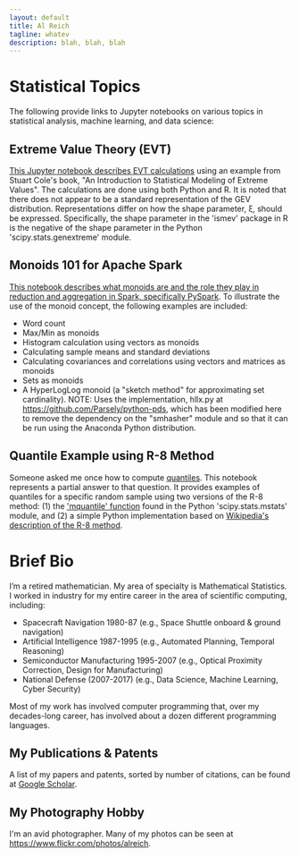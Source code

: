 ```yaml
---
layout: default
title: Al Reich
tagline: whatev
description: blah, blah, blah
---
```


# Statistical Topics

The following provide links to Jupyter notebooks on various topics in statistical analysis, machine learning, and data science:

## Extreme Value Theory (EVT)

[This Jupyter notebook describes EVT calculations](https://github.com/alreich/ipython-notebooks/blob/master/EVT_Example.ipynb) using an example from Stuart Cole's book, "An Introduction to Statistical Modeling of Extreme Values". The calculations are done using both Python and R. It is noted that there does not appear to be a standard representation of the GEV distribution. Representations differ on how the shape parameter, ξ, should be expressed. Specifically, the shape parameter in the 'ismev' package in R is the negative of the shape parameter in the Python 'scipy.stats.genextreme' module.

## Monoids 101 for Apache Spark

[This notebook describes what monoids are and the role they play in reduction and aggregation in Spark, specifically PySpark](https://github.com/alreich/ipython-notebooks/blob/master/Monoids_101_for_Apache_Spark.ipynb). To illustrate the use of the monoid concept, the following examples are included:

* Word count
* Max/Min as monoids
* Histogram calculation using vectors as monoids
* Calculating sample means and standard deviations
* Calculating covariances and correlations using vectors and matrices as monoids
* Sets as monoids
* A HyperLogLog monoid (a "sketch method" for approximating set cardinality). NOTE: Uses the implementation, hllx.py at https://github.com/Parsely/python-pds, which has been modified here to remove the dependency on the "smhasher" module and so that it can be run using the Anaconda Python distribution.

## Quantile Example using R-8 Method

Someone asked me once how to compute [quantiles](https://en.wikipedia.org/wiki/Quantile). This notebook represents a partial answer to that question. It provides examples of quantiles for a specific random sample using two versions of the R-8 method: (1) the ['mquantile' function](https://docs.scipy.org/doc/scipy/reference/generated/scipy.stats.mstats.mquantiles.html) found in the Python 'scipy.stats.mstats' module, and (2) a simple Python implementation based on [Wikipedia's description of the R-8 method](https://en.wikipedia.org/wiki/Quantile#Estimating_quantiles_from_a_sample).

# Brief Bio

I’m a retired mathematician. My area of specialty is Mathematical Statistics. I worked in industry for my entire career in the area of scientific computing, including:
* Spacecraft Navigation 1980-87 (e.g., Space Shuttle onboard & ground navigation)
* Artificial Intelligence 1987-1995 (e.g., Automated Planning, Temporal Reasoning)
* Semiconductor Manufacturing 1995-2007 (e.g., Optical Proximity Correction, Design for Manufacturing)
* National Defense (2007-2017) (e.g., Data Science, Machine Learning, Cyber Security)

Most of my work has involved computer programming that, over my decades-long career, has involved about a dozen different programming languages.

## My Publications & Patents

A list of my papers and patents, sorted by number of citations, can be found at [Google Scholar](https://scholar.google.com/citations?user=N_wnSyUAAAAJ&hl=en).

## My Photography Hobby

I'm an avid photographer. Many of my photos can be seen at https://www.flickr.com/photos/alreich.
